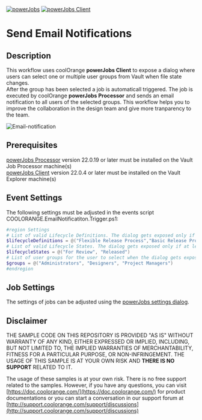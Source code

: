 [![powerJobs](https://img.shields.io/badge/powerJobs_Processor-22.0.19-orange.svg)](https://www.coolorange.com/powerjobs)
[![powerJobs Client](https://img.shields.io/badge/powerJobs_Client-22.0.4-orange.svg)](https://www.coolorange.com/powerjobs)

# Send Email Notifications

## Description
This workflow uses coolOrange **powerJobs Client** to expose a dialog where users can select one or multiple user groups from Vault when file state changes.  
After the group has been selected a job is automaticall triggered. The job is executed by coolOrange **powerJobs Processor** and sends an email notification to all users of the selected groups.
This workflow helps you to improve the collaboration in the design team and give more tranparency to the team.

![Email-notification](https://user-images.githubusercontent.com/36193155/167085870-9494440e-9de7-43b9-84f7-72c33abac6f8.jpg)


## Prerequisites
[powerJobs Processor](https://www.coolorange.com/powerjobs) version 22.0.19 or later must be installed on the Vault Job Processor machine(s)  
[powerJobs Client](https://www.coolorange.com/powerjobs) version 22.0.4 or later must be installed on the Vault Explorer machine(s)  

## Event Settings
The following settings must be adjusted in the events script COOLORANGE.EmailNotificatiton.Trigger.ps1:

```powershell
#region Settings
# List of valid Lifecycle Definitions. The dialog gets exposed only if at least one file gets transitioned within this definitions
$lifecycleDefinitions = @("Flexible Release Process","Basic Release Process")
# List of valid Lifecycle States. The dialog gets exposed only if at least one file gets transitioned to this states
$lifecycleStates = @("For Review", "Released")
# List of user groups for the user to select when the dialog gets exposed
$groups = @("Administrators", "Designers", "Project Managers")
#endregion
```

## Job Settings
The settings of jobs can be adjusted using the [powerJobs  settings dialog](https://doc.coolorange.com/projects/coolorange-powerjobsprocessordocs/en/stable/job_configuration/#powerjobs-settings-dialog).

## Disclaimer

THE SAMPLE CODE ON THIS REPOSITORY IS PROVIDED "AS IS" WITHOUT WARRANTY OF ANY KIND, EITHER EXPRESSED OR IMPLIED, INCLUDING, BUT NOT LIMITED TO, THE IMPLIED WARRANTIES OF MERCHANTABILITY, FITNESS FOR A PARTICULAR PURPOSE, OR NON-INFRINGEMENT.
THE USAGE OF THIS SAMPLE IS AT YOUR OWN RISK AND **THERE IS NO SUPPORT** RELATED TO IT.

The usage of these samples is at your own risk. There is no free support related to the samples. However, if you have any questions, you can visit [https://doc.coolorange.com/](https://doc.coolorange.com/) for product documentations or you can start a conversation in our support forum at [http://support.coolorange.com/support/discussions](http://support.coolorange.com/support/discussions)
